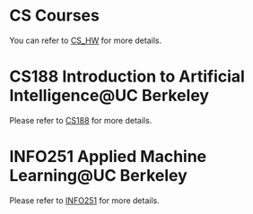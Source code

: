 # CS Courses
You can refer to [CS_HW](https://github.com/Skylar-xty/CS_HW/tree/main) for more details.

# CS188 Introduction to Artificial Intelligence@UC Berkeley
Please refer to [CS188](https://github.com/Skylar-xty/CS188) for more details.


# INFO251 Applied Machine Learning@UC Berkeley
Please refer to [INFO251](https://github.com/Skylar-xty/INFO251) for more details.